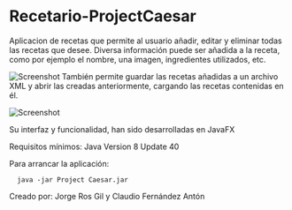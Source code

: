 # Recetario-ProjectCaesar

Aplicacion de recetas que permite al usuario añadir, editar y eliminar todas las recetas que desee. Diversa información puede ser añadida a la receta, como por ejemplo el nombre, una imagen, ingredientes utilizados, etc.



![Screenshot](http://i.imgur.com/1q6DJKc.png "Vista Principal del recetario")
También permite guardar las recetas añadidas a un archivo XML y abrir las creadas anteriormente, cargando las recetas contenidas en él. 


![Screenshot](http://i.imgur.com/eQvaM30.png "Vista de visualización de la receta")

Su interfaz y funcionalidad, han sido desarrolladas en JavaFX

Requisitos mínimos: Java Version 8 Update 40


Para arrancar la aplicación:
  
      java -jar Project Caesar.jar


Creado por: Jorge Ros Gil y Claudio Fernández Antón

